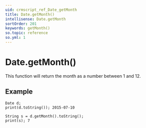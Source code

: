 ```yaml
---
uid: crmscript_ref_Date_getMonth
title: Date.getMonth()
intellisense: Date.getMonth
sortOrder: 201
keywords: getMonth()
so.topic: reference
so.yml: 1
---
```


# Date.getMonth()

This function will return the month as a number between 1 and 12.

## Example

    Date d;
    print(d.toString()); 2015-07-10
    
    String s = d.getMonth().toString();
    print(s); 7
